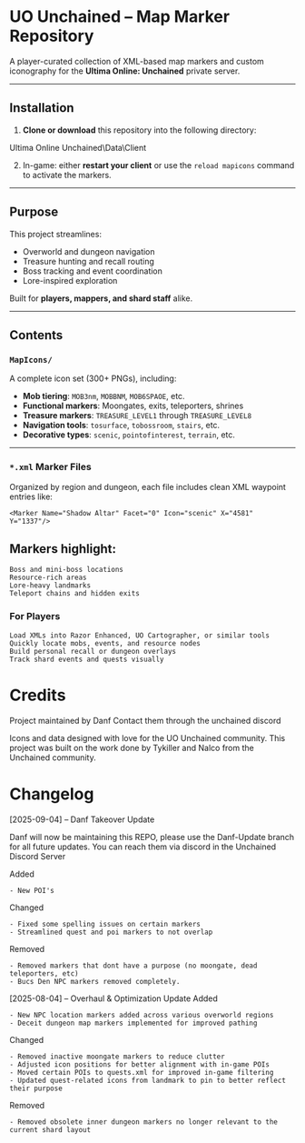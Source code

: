 

#  UO Unchained – Map Marker Repository

A player-curated collection of XML-based map markers and custom iconography for the **Ultima Online: Unchained** private server.

---

##  Installation

1. **Clone or download** this repository into the following directory:

Ultima Online Unchained\Data\Client


2. In-game: either **restart your client** or use the `reload mapicons` command to activate the markers.

---

##  Purpose

This project streamlines:

- Overworld and dungeon navigation
- Treasure hunting and recall routing
- Boss tracking and event coordination
- Lore-inspired exploration

Built for **players, mappers, and shard staff** alike.

---

##  Contents

### `MapIcons/`  
A complete icon set (300+ PNGs), including:

- **Mob tiering**: `MOB3nm`, `MOBBNM`, `MOB6SPAOE`, etc.  
- **Functional markers**: Moongates, exits, teleporters, shrines  
- **Treasure markers**: `TREASURE_LEVEL1` through `TREASURE_LEVEL8`  
- **Navigation tools**: `tosurface`, `tobossroom`, `stairs`, etc.  
- **Decorative types**: `scenic`, `pointofinterest`, `terrain`, etc.  

---

### `*.xml` Marker Files

Organized by region and dungeon, each file includes clean XML waypoint entries like:
```
<Marker Name="Shadow Altar" Facet="0" Icon="scenic" X="4581" Y="1337"/>
```
## Markers highlight:

    Boss and mini-boss locations
    Resource-rich areas
    Lore-heavy landmarks
    Teleport chains and hidden exits

### For Players

    Load XMLs into Razor Enhanced, UO Cartographer, or similar tools
    Quickly locate mobs, events, and resource nodes
    Build personal recall or dungeon overlays
    Track shard events and quests visually

# Credits

Project maintained by Danf
Contact them through the unchained discord

Icons and data designed with love for the UO Unchained community. This project was built on the work done by Tykiller and Nalco from the Unchained community.

# Changelog
[2025-09-04] – Danf Takeover Update

Danf will now be maintaining this REPO, please use the Danf-Update branch for all future updates. You can reach them via discord in the Unchained Discord Server

Added

    - New POI's

Changed

    - Fixed some spelling issues on certain markers
    - Streamlined quest and poi markers to not overlap

Removed

    - Removed markers that dont have a purpose (no moongate, dead teleporters, etc)
    - Bucs Den NPC markers removed completely.


[2025-08-04] – Overhaul & Optimization Update
Added

    - New NPC location markers added across various overworld regions
    - Deceit dungeon map markers implemented for improved pathing

Changed

    - Removed inactive moongate markers to reduce clutter
    - Adjusted icon positions for better alignment with in-game POIs
    - Moved certain POIs to quests.xml for improved in-game filtering
    - Updated quest-related icons from landmark to pin to better reflect their purpose

Removed

    - Removed obsolete inner dungeon markers no longer relevant to the current shard layout


